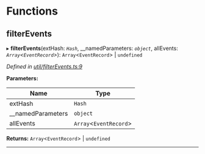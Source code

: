 

# Functions

<a id="filterevents"></a>

##  filterEvents

▸ **filterEvents**(extHash: *`Hash`*, __namedParameters: *`object`*, allEvents: *`Array`<`EventRecord`>*): `Array`<`EventRecord`> | `undefined`

*Defined in [util/filterEvents.ts:9](https://github.com/polkadot-js/api/blob/a2f863c/packages/api/src/util/filterEvents.ts#L9)*

**Parameters:**

| Name | Type |
| ------ | ------ |
| extHash | `Hash` |
| __namedParameters | `object` |
| allEvents | `Array`<`EventRecord`> |

**Returns:** `Array`<`EventRecord`> | `undefined`

___

